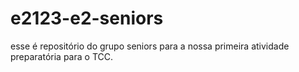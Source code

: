# e2123-e2-seniors
esse é repositório do grupo seniors para a nossa primeira atividade preparatória para o TCC.
